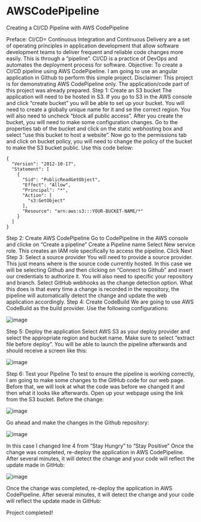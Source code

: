 # AWSCodePipeline
Creating a CI/CD Pipeline with AWS CodePipeline

Preface:
CI/CD= Continuous Integration and Continuous Delivery are a set of operating principles in application development that allow software development teams to deliver frequent and reliable code changes more easily. This is through a “pipeline”.
CI/CD is a practice of DevOps and automates the deployment process for software.
Objective:
To create a CI/CD pipeline using AWS CodePipeline. I am going to use an angular application in Github to perform this simple project.
Disclaimer: This project is for demonstrating AWS CodePipeline only. The application/code part of this project was already prepared.
Step 1: Create an S3 bucket
The application will need to be hosted in S3. If you go to S3 in the AWS console and click “create bucket” you will be able to set up your bucket. You will need to create a globally unique name for it and se the correct region. You will also need to uncheck “block all public access”. After you create the bucket, you will need to make some configuration changes.
Go to the properties tab of the bucket and click on the static webhosting box and select “use this bucket to host a website”.
Now go to the permissions tab and click on bucket policy, you will need to change the policy of the bucket to make the S3 bucket public. Use this code below:

```
{
  "Version": "2012-10-17",
  "Statement": [
    {
      "Sid": "PublicReadGetObject",
      "Effect": "Allow",
      "Principal": "*",
      "Action": [
        "s3:GetObject"
      ],
      "Resource": "arn:aws:s3:::YOUR-BUCKET-NAME/*"
    }
  ]
}
```

Step 2: Create AWS CodePipeline
Go to CodePipeline in the AWS console and clicke on “Create a pipeline”
Create a Pipeline name
Select New service role. This creates an IAM role specifically to access the pipeline.
Click Next
Step 3: Select a source provider
You will need to provide a source provider. This just means where is the source code currently hosted. In this case we will be selecting Github and then clicking on “Connect to Github” and insert our credentials to authorize it. You will also need to specific your repository and branch.
Select GitHub webhooks as the change detection option. What this does is that every time a change is recorded in the repository, the pipeline will automatically detect the change and update the web application accordingly.
Step 4: Create CodeBuild
We are going to use AWS CodeBuild as the build provider.
Use the following configurations:

![image](https://user-images.githubusercontent.com/31132150/151681483-eabad7f4-6d56-4860-a8c3-23b7c65165f1.png)


Step 5: Deploy the application
Select AWS S3 as your deploy provider and select the appropriate region and bucket name. Make sure to select “extract file before deploy”. You will be able to launch the pipeline afterwards and should receive a screen like this:

![image](https://user-images.githubusercontent.com/31132150/151681494-bfed7a8a-9c01-4f88-b1e9-a825c0fce53e.png)


Step 6: Test your Pipeline
To test to ensure the pipeline is working correctly, I am going to make some changes to the GitHub code for our web page. Before that, we will look at what the code was before we changed it and then what it looks like afterwards. Open up your webpage using the link from the S3 bucket.
Before the change:

![image](https://user-images.githubusercontent.com/31132150/151681504-935984e7-cd0f-4e9b-ba37-083ac7f7cc90.png)


Go ahead and make the changes in the Github repository:

![image](https://user-images.githubusercontent.com/31132150/151681515-2a1f9b54-9e0a-420f-ab4c-d307a48b9e3d.png)


In this case I changed line 4 from “Stay Hungry” to “Stay Positive”
Once the change was completed, re-deploy the application in AWS CodePipeline. After several minutes, it will detect the change and your code will reflect the update made in GitHub:

![image](https://user-images.githubusercontent.com/31132150/151681519-1f3ccb6d-b097-4675-bbeb-8f4f3baee0dc.png)

Once the change was completed, re-deploy the application in AWS CodePipeline. After several minutes, it will detect the change and your code will reflect the update made in GitHub:

Project completed!
